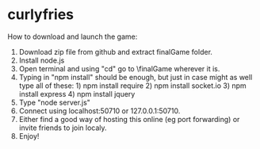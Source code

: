 # curlyfries

How to download and launch the game:
1. Download zip file from github and extract finalGame folder.
2. Install node.js
3. Open terminal and using "cd" go to \finalGame wherever it is.
4. Typing in "npm install" should be enough, but just in case might as well type all of these:
          1) npm install require
          2) npm install socket.io
          3) npm install express
          4) npm install jquery
5. Type "node server.js"
6. Connect using localhost:50710 or 127.0.0.1:50710.
7. Either find a good way of hosting this online (eg port forwarding) or invite friends to join localy.
8. Enjoy! 
